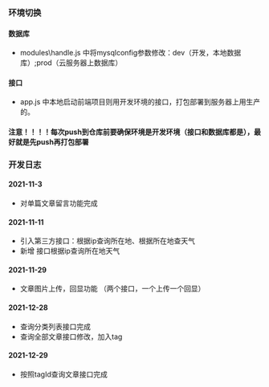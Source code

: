 ### 环境切换

#### 数据库
- modules\handle.js 中将mysqlconfig参数修改：dev（开发，本地数据库）;prod（云服务器上数据库）
#### 接口
- app.js 中本地启动前端项目则用开发环境的接口，打包部署到服务器上用生产的。
#### 注意！！！！每次push到仓库前要确保环境是开发环境（接口和数据库都是），最好就是先push再打包部署


### 开发日志
#### 2021-11-3
- 对单篇文章留言功能完成
#### 2021-11-11
- 引入第三方接口：根据ip查询所在地、根据所在地查天气
- 新增 接口根据ip查询所在地天气
#### 2021-11-29
- 文章图片上传，回显功能 （两个接口，一个上传一个回显）
#### 2021-12-28
- 查询分类列表接口完成
- 查询全部文章接口修改，加入tag
#### 2021-12-29
- 按照tagId查询文章接口完成